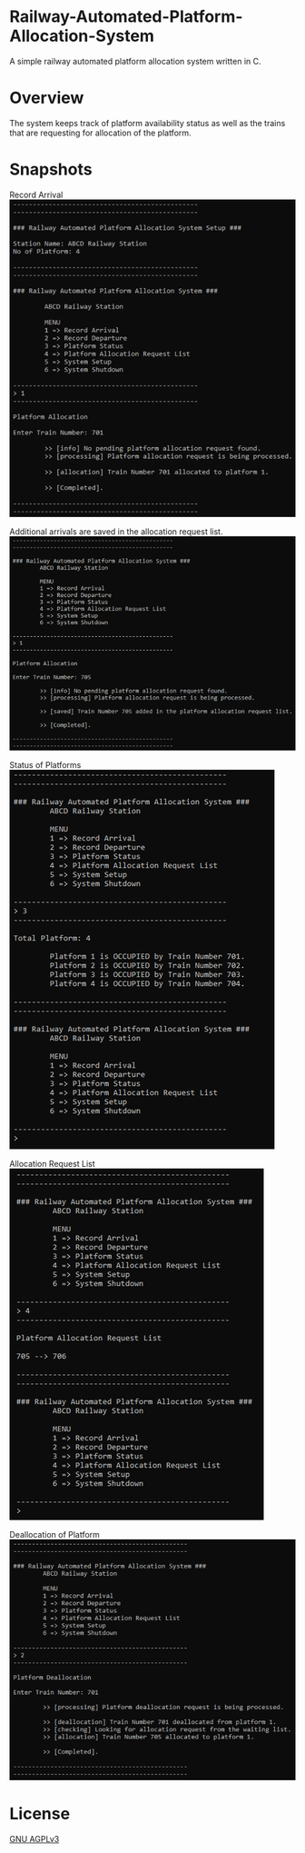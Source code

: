 # Railway-Automated-Platform-Allocation-System
A simple railway automated platform allocation system written in C.


# Overview
The system keeps track of platform availability status as well as the trains that are requesting for allocation of the platform.


# Snapshots
Record Arrival
![Snapshot 1](1.PNG)

Additional arrivals are saved in the allocation request list.
![Snapshot 2](2.PNG)

Status of Platforms
![Snapshot 3](3.PNG)

Allocation Request List
![Snapshot 4](4.PNG)

Deallocation of Platform
![Snapshot 5](5.PNG)


# License
[GNU AGPLv3](LICENSE)
